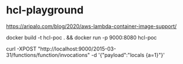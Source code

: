 # hcl-playground

https://aripalo.com/blog/2020/aws-lambda-container-image-support/

docker build -t hcl-poc . && docker run -p 9000:8080 hcl-poc

curl -XPOST "http://localhost:9000/2015-03-31/functions/function/invocations" -d '{"payload":"locals {a=1}"}'